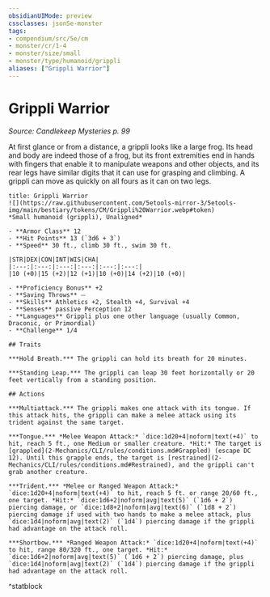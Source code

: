 ```yaml
---
obsidianUIMode: preview
cssclasses: json5e-monster
tags:
- compendium/src/5e/cm
- monster/cr/1-4
- monster/size/small
- monster/type/humanoid/grippli
aliases: ["Grippli Warrior"]
---
```

# Grippli Warrior
*Source: Candlekeep Mysteries p. 99*  

At first glance or from a distance, a grippli looks like a large frog. Its head and body are indeed those of a frog, but its front extremities end in hands with fingers that enable it to manipulate weapons and other objects, and its rear legs have similar digits that it can use for grasping and climbing. A grippli can move as quickly on all fours as it can on two legs.

```ad-statblock
title: Grippli Warrior
![](https://raw.githubusercontent.com/5etools-mirror-3/5etools-img/main/bestiary/tokens/CM/Grippli%20Warrior.webp#token)
*Small humanoid (grippli), Unaligned*

- **Armor Class** 12
- **Hit Points** 13 (`3d6 + 3`)
- **Speed** 30 ft., climb 30 ft., swim 30 ft.

|STR|DEX|CON|INT|WIS|CHA|
|:---:|:---:|:---:|:---:|:---:|:---:|
|10 (+0)|15 (+2)|12 (+1)|10 (+0)|14 (+2)|10 (+0)|

- **Proficiency Bonus** +2
- **Saving Throws** ⏤
- **Skills** Athletics +2, Stealth +4, Survival +4
- **Senses** passive Perception 12
- **Languages** Grippli plus one other language (usually Common, Draconic, or Primordial)
- **Challenge** 1/4

## Traits

***Hold Breath.*** The grippli can hold its breath for 20 minutes.

***Standing Leap.*** The grippli can leap 30 feet horizontally or 20 feet vertically from a standing position.

## Actions

***Multiattack.*** The grippli makes one attack with its tongue. If this attack hits, the grippli can make a melee attack using its trident against the same target.

***Tongue.*** *Melee Weapon Attack:* `dice:1d20+4|noform|text(+4)` to hit, reach 5 ft., one Medium or smaller creature. *Hit:* The target is [grappled](2-Mechanics/CLI/rules/conditions.md#Grappled) (escape DC 12). Until this grapple ends, the target is [restrained](2-Mechanics/CLI/rules/conditions.md#Restrained), and the grippli can't grab another creature.

***Trident.*** *Melee or Ranged Weapon Attack:* `dice:1d20+4|noform|text(+4)` to hit, reach 5 ft. or range 20/60 ft., one target. *Hit:* `dice:1d6+2|noform|avg|text(5)` (`1d6 + 2`) piercing damage, or `dice:1d8+2|noform|avg|text(6)` (`1d8 + 2`) piercing damage if used with two hands to make a melee attack, plus `dice:1d4|noform|avg|text(2)` (`1d4`) piercing damage if the grippli had advantage on the attack roll.

***Shortbow.*** *Ranged Weapon Attack:* `dice:1d20+4|noform|text(+4)` to hit, range 80/320 ft., one target. *Hit:* `dice:1d6+2|noform|avg|text(5)` (`1d6 + 2`) piercing damage, plus `dice:1d4|noform|avg|text(2)` (`1d4`) piercing damage if the grippli had advantage on the attack roll.
```
^statblock